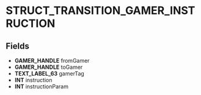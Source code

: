 # STRUCT_TRANSITION_GAMER_INSTRUCTION

## Fields
* **GAMER_HANDLE** fromGamer
* **GAMER_HANDLE** toGamer
* **TEXT_LABEL_63** gamerTag
* **INT** instruction
* **INT** instructionParam